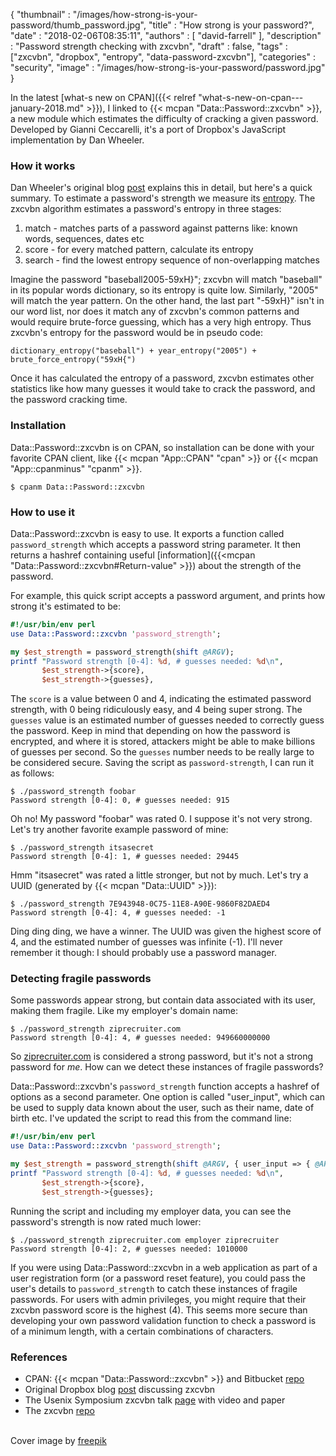 {
   "thumbnail" : "/images/how-strong-is-your-password/thumb_password.jpg",
   "title" : "How strong is your password?",
   "date" : "2018-02-06T08:35:11",
   "authors" : [
      "david-farrell"
   ],
   "description" : "Password strength checking with zxcvbn",
   "draft" : false,
   "tags" : ["zxcvbn", "dropbox", "entropy", "data-password-zxcvbn"],
   "categories" : "security",
   "image" : "/images/how-strong-is-your-password/password.jpg"
}

In the latest [what-s new on CPAN]({{< relref "what-s-new-on-cpan---january-2018.md" >}}), I linked to {{< mcpan "Data::Password::zxcvbn" >}}, a new module which estimates the difficulty of cracking a given password. Developed by Gianni Ceccarelli, it's a port of Dropbox's JavaScript implementation by Dan Wheeler.

### How it works

Dan Wheeler's original blog [post](https://blogs.dropbox.com/tech/2012/04/zxcvbn-realistic-password-strength-estimation/) explains this in detail, but here's a quick summary. To estimate a password's strength we measure its [entropy](https://en.wikipedia.org/wiki/Password_strength#Entropy_as_a_measure_of_password_strength). The zxcvbn algorithm estimates a password's entropy in three stages:

1. match - matches parts of a password against patterns like: known words, sequences, dates etc
2. score - for every matched pattern, calculate its entropy
3. search - find the lowest entropy sequence of non-overlapping matches

Imagine the password "baseball2005-59xH}"; zxcvbn will match "baseball" in its popular words dictionary, so its entropy is quite low. Similarly, "2005" will match the year pattern. On the other hand, the last part "-59xH}" isn't in our word list, nor does it match any of zxcvbn's common patterns and would require brute-force guessing, which has a very high entropy. Thus zxcvbn's entropy for the password would be in pseudo code:

    dictionary_entropy("baseball") + year_entropy("2005") + brute_force_entropy("59xH{")

Once it has calculated the entropy of a password, zxcvbn estimates other statistics like how many guesses it would take to crack the password, and the password cracking time.

### Installation

Data::Password::zxcvbn is on CPAN, so installation can be done with your favorite CPAN client, like {{< mcpan "App::CPAN" "cpan" >}} or {{< mcpan "App::cpanminus" "cpanm" >}}.

    $ cpanm Data::Password::zxcvbn

### How to use it

Data::Password::zxcvbn is easy to use. It exports a function called `password_strength` which accepts a password string parameter. It then returns a hashref containing useful [information]({{<mcpan "Data::Password::zxcvbn#Return-value" >}}) about the strength of the password.

For example, this quick script accepts a password argument, and prints how strong it's estimated to be:

```perl
#!/usr/bin/env perl
use Data::Password::zxcvbn 'password_strength';

my $est_strength = password_strength(shift @ARGV);
printf "Password strength [0-4]: %d, # guesses needed: %d\n",
       $est_strength->{score},
       $est_strength->{guesses},
```

The `score` is a value between 0 and 4, indicating the estimated password strength, with 0 being ridiculously easy, and 4 being super strong. The `guesses` value is an estimated number of guesses needed to correctly guess the password. Keep in mind that depending on how the password is encrypted, and where it is stored, attackers might be able to make billions of guesses per second. So the `guesses` number needs to be really large to be considered secure. Saving the script as `password-strength`, I can run it as follows:

    $ ./password_strength foobar
    Password strength [0-4]: 0, # guesses needed: 915

Oh no! My password "foobar" was rated 0. I suppose it's not very strong. Let's try another favorite example password of mine:

    $ ./password_strength itsasecret
    Password strength [0-4]: 1, # guesses needed: 29445

Hmm "itsasecret" was rated a little stronger, but not by much. Let's try a UUID (generated by {{< mcpan "Data::UUID" >}}):

    $ ./password_strength 7E943948-0C75-11E8-A90E-9860F82DAED4
    Password strength [0-4]: 4, # guesses needed: -1

Ding ding ding, we have a winner. The UUID was given the highest score of 4, and the estimated number of guesses was infinite (-1). I'll never remember it though: I should probably use a password manager.


### Detecting fragile passwords

Some passwords appear strong, but contain data associated with its user, making them fragile. Like my employer's domain name:

    $ ./password_strength ziprecruiter.com
    Password strength [0-4]: 4, # guesses needed: 949660000000

So [ziprecruiter.com](https://ziprecruiter.com) is considered a strong password, but it's not a strong password for _me_. How can we detect these instances of fragile passwords?

Data::Password::zxcvbn's `password_strength` function accepts a hashref of options as a second parameter. One option is called "user_input", which can be used to supply data known about the user, such as their name, date of birth etc. I've updated the script to read this from the command line:

```perl
#!/usr/bin/env perl
use Data::Password::zxcvbn 'password_strength';

my $est_strength = password_strength(shift @ARGV, { user_input => { @ARGV }});
printf "Password strength [0-4]: %d, # guesses needed: %d\n",
       $est_strength->{score},
       $est_strength->{guesses};
```

Running the script and including my employer data, you can see the password's strength is now rated much lower:

    $ ./password_strength ziprecruiter.com employer ziprecruiter
    Password strength [0-4]: 2, # guesses needed: 1010000

If you were using Data::Password::zxcvbn in a web application as part of a user registration form (or a password reset feature), you could pass the user's details to `password_strength` to catch these instances of fragile passwords. For users with admin privileges, you might require that their zxcvbn password score is the highest (4). This seems more secure than developing your own password validation function to check a password is of a minimum length, with a certain combinations of characters.

### References

* CPAN: {{< mcpan "Data::Password::zxcvbn" >}} and Bitbucket [repo](https://bitbucket.org/broadbean/p5-data-password-zxcvbn/)
* Original Dropbox blog [post](https://blogs.dropbox.com/tech/2012/04/zxcvbn-realistic-password-strength-estimation/) discussing zxcvbn
* The Usenix Symposium zxcvbn talk [page](https://www.usenix.org/conference/usenixsecurity16/technical-sessions/presentation/wheeler) with video and paper
* The zxcvbn [repo](https://github.com/dropbox/zxcvbn)

\
Cover image by [freepik](https://www.freepik.com/free-vector/red-lock-with-password_715015.htm)

